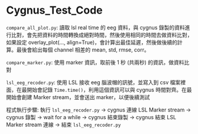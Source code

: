 # Cygnus_Test_Code
`compare_all_plot.py`: 讀取 lsl real time 的 eeg 資料，與 cygnus 錄製的資料進行比對，會先把資料的時間轉換成絕對時間，然後使用相同的時間去做資料比對，如果設定 overlay_plot(..., align=True)，會計算出最佳延遲，然後做後續的計算。最後會給出每個 channel 相差的 mean, std, rmse, corr。

`compare_marker.py`: 使用 marker 資訊，取前後 1 秒 (共兩秒) 的資訊，做資料比對

`lsl_eeg_recoder.py`: 使用 LSL 接收 eeg 腦波帽的訊號，並寫入到 csv 檔案裡面，在最開始會記錄 `Time.time()`，利用這個資訊可以與 cygnus 時間對齊。在最開始會創建 Marker stream，並會送出 marker，以便後續測試



程式執行步驟: 執行 `lsl_eeg_recoder.py` -> cygnus 連線 LSL Marker stream -> cygnus 錄製 -> wait for a while -> cygnus 結束錄製 -> cygnus 結束 LSL Marker stream 連線 -> 結束 `lsl_eeg_recoder.py`
